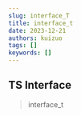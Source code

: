 ```yaml
---
slug: interface_T
title: interface_t
date: 2023-12-21
authors: kuizuo
tags: []
keywords: []
---
```


## TS Interface

> interface_t

